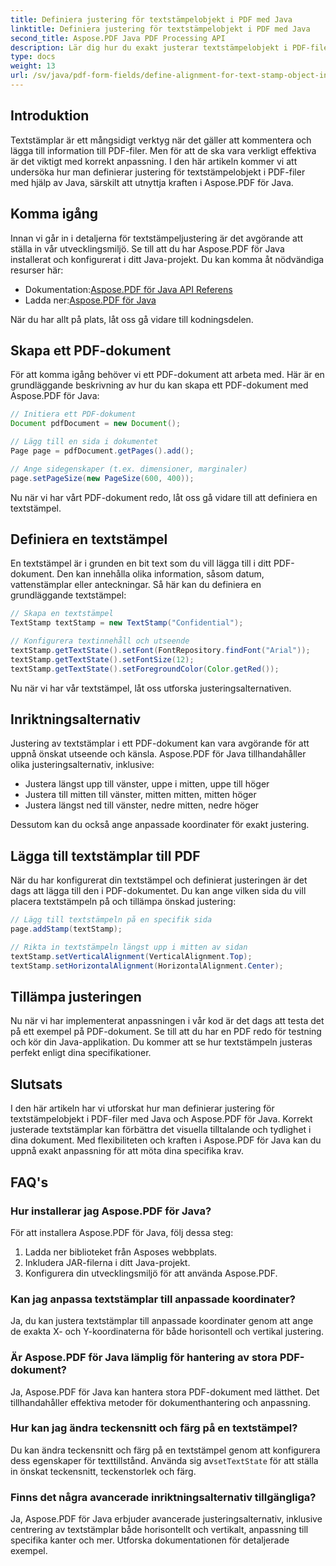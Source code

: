 ```yaml
---
title: Definiera justering för textstämpelobjekt i PDF med Java
linktitle: Definiera justering för textstämpelobjekt i PDF med Java
second_title: Aspose.PDF Java PDF Processing API
description: Lär dig hur du exakt justerar textstämpelobjekt i PDF-filer med Java med Aspose.PDF för Java. Förbättra dokumentets utseende och läsbarhet.
type: docs
weight: 13
url: /sv/java/pdf-form-fields/define-alignment-for-text-stamp-object-in-pdf-using-java/
---
```


## Introduktion

Textstämplar är ett mångsidigt verktyg när det gäller att kommentera och lägga till information till PDF-filer. Men för att de ska vara verkligt effektiva är det viktigt med korrekt anpassning. I den här artikeln kommer vi att undersöka hur man definierar justering för textstämpelobjekt i PDF-filer med hjälp av Java, särskilt att utnyttja kraften i Aspose.PDF för Java.

## Komma igång

Innan vi går in i detaljerna för textstämpeljustering är det avgörande att ställa in vår utvecklingsmiljö. Se till att du har Aspose.PDF för Java installerat och konfigurerat i ditt Java-projekt. Du kan komma åt nödvändiga resurser här:

-  Dokumentation:[Aspose.PDF för Java API Referens](https://reference.aspose.com/pdf/java/)
-  Ladda ner:[Aspose.PDF för Java](https://releases.aspose.com/pdf/java/)

När du har allt på plats, låt oss gå vidare till kodningsdelen.

## Skapa ett PDF-dokument

För att komma igång behöver vi ett PDF-dokument att arbeta med. Här är en grundläggande beskrivning av hur du kan skapa ett PDF-dokument med Aspose.PDF för Java:

```java
// Initiera ett PDF-dokument
Document pdfDocument = new Document();

// Lägg till en sida i dokumentet
Page page = pdfDocument.getPages().add();

// Ange sidegenskaper (t.ex. dimensioner, marginaler)
page.setPageSize(new PageSize(600, 400));
```

Nu när vi har vårt PDF-dokument redo, låt oss gå vidare till att definiera en textstämpel.

## Definiera en textstämpel

En textstämpel är i grunden en bit text som du vill lägga till i ditt PDF-dokument. Den kan innehålla olika information, såsom datum, vattenstämplar eller anteckningar. Så här kan du definiera en grundläggande textstämpel:

```java
// Skapa en textstämpel
TextStamp textStamp = new TextStamp("Confidential");

// Konfigurera textinnehåll och utseende
textStamp.getTextState().setFont(FontRepository.findFont("Arial"));
textStamp.getTextState().setFontSize(12);
textStamp.getTextState().setForegroundColor(Color.getRed());
```

Nu när vi har vår textstämpel, låt oss utforska justeringsalternativen.

## Inriktningsalternativ

Justering av textstämplar i ett PDF-dokument kan vara avgörande för att uppnå önskat utseende och känsla. Aspose.PDF för Java tillhandahåller olika justeringsalternativ, inklusive:

- Justera längst upp till vänster, uppe i mitten, uppe till höger
- Justera till mitten till vänster, mitten mitten, mitten höger
- Justera längst ned till vänster, nedre mitten, nedre höger

Dessutom kan du också ange anpassade koordinater för exakt justering.

## Lägga till textstämplar till PDF

När du har konfigurerat din textstämpel och definierat justeringen är det dags att lägga till den i PDF-dokumentet. Du kan ange vilken sida du vill placera textstämpeln på och tillämpa önskad justering:

```java
// Lägg till textstämpeln på en specifik sida
page.addStamp(textStamp);

// Rikta in textstämpeln längst upp i mitten av sidan
textStamp.setVerticalAlignment(VerticalAlignment.Top);
textStamp.setHorizontalAlignment(HorizontalAlignment.Center);
```

## Tillämpa justeringen

Nu när vi har implementerat anpassningen i vår kod är det dags att testa det på ett exempel på PDF-dokument. Se till att du har en PDF redo för testning och kör din Java-applikation. Du kommer att se hur textstämpeln justeras perfekt enligt dina specifikationer.

## Slutsats

I den här artikeln har vi utforskat hur man definierar justering för textstämpelobjekt i PDF-filer med Java och Aspose.PDF för Java. Korrekt justerade textstämplar kan förbättra det visuella tilltalande och tydlighet i dina dokument. Med flexibiliteten och kraften i Aspose.PDF för Java kan du uppnå exakt anpassning för att möta dina specifika krav.

## FAQ's

### Hur installerar jag Aspose.PDF för Java?

För att installera Aspose.PDF för Java, följ dessa steg:
1. Ladda ner biblioteket från Asposes webbplats.
2. Inkludera JAR-filerna i ditt Java-projekt.
3. Konfigurera din utvecklingsmiljö för att använda Aspose.PDF.

### Kan jag anpassa textstämplar till anpassade koordinater?

Ja, du kan justera textstämplar till anpassade koordinater genom att ange de exakta X- och Y-koordinaterna för både horisontell och vertikal justering.

### Är Aspose.PDF för Java lämplig för hantering av stora PDF-dokument?

Ja, Aspose.PDF för Java kan hantera stora PDF-dokument med lätthet. Det tillhandahåller effektiva metoder för dokumenthantering och anpassning.

### Hur kan jag ändra teckensnitt och färg på en textstämpel?

 Du kan ändra teckensnitt och färg på en textstämpel genom att konfigurera dess egenskaper för texttillstånd. Använda sig av`setTextState` för att ställa in önskat teckensnitt, teckenstorlek och färg.

### Finns det några avancerade inriktningsalternativ tillgängliga?

Ja, Aspose.PDF för Java erbjuder avancerade justeringsalternativ, inklusive centrering av textstämplar både horisontellt och vertikalt, anpassning till specifika kanter och mer. Utforska dokumentationen för detaljerade exempel.